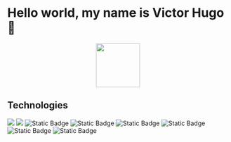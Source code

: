 # Hello world, my name is Victor Hugo 👋


<div id="header" align="center">
  <img src="https://media.giphy.com/media/M9gbBd9nbDrOTu1Mqx/giphy.gif" width="100"/>
</div>
<h2>Technologies</h2>
<img src="https://img.shields.io/badge/JavaScript-F7DF1E?style=for-the-badge&logo=javascript&logoColor=F7DF1E&labelColor=101010"/>
<img src="https://img.shields.io/badge/Node.JS-339933?style=for-the-badge&logo=nodedotjs&logoColor=339933&labelColor=101010">
<img alt="Static Badge" src="https://img.shields.io/badge/Python-yellow?style=for-the-badge&logo=python&logoColor=white&labelColor=007396&color=yellow">
<img alt="Static Badge" src="https://img.shields.io/badge/AWS-white?style=for-the-badge&logo=amazonaws&logoColor=white&labelColor=black&color=%23232f3e">
<img alt="Static Badge" src="https://img.shields.io/badge/Git-black?style=for-the-badge&logo=git&logoColor=white&labelColor=black&color=%23f54d27">
<img alt="Static Badge" src="https://img.shields.io/badge/GitHub-black?style=for-the-badge&logo=github&logoColor=white&labelColor=black&color=white">
<br/>
<img alt="Static Badge" src="https://img.shields.io/badge/MySQL-white?style=for-the-badge&logo=mysql&logoColor=white&labelColor=black&color=%234479A1">
<img alt="Static Badge" src="https://img.shields.io/badge/PostgreSQL-white?style=for-the-badge&logo=postgresql&logoColor=white&labelColor=black&color=%23336791">

